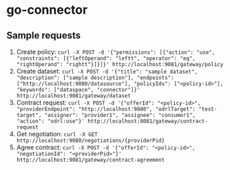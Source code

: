 # go-connector

## Sample requests

1. Create policy: ``curl -X POST -d '{"permissions": [{"action": "use", "constraints": [{"leftOperand": "leftt", "operator": "eq", "rightOperand": "rightt"}]}]}' http://localhost:9081/gateway/policy``
2. Create dataset: ``curl -X POST -d '{"title": "sample dataset", "description": ["sample description"], "endpoints": ["http://localhost:9080/datasource"], "policyIds": ["<policy-id>"], "keywords": ["dataspace", "connector"]}' http://localhost:9081/gateway/dataset``
3. Contract request: ``curl -X POST -d '{"offerId": "<policy-id>", "providerEndpoint": "http://localhost:9080", "odrlTarget": "test-target", "assigner": "provider1", "assignee": "consumer1", "action": "odrl:use"}' http://localhost:8081/gateway/contract-request``
4. Get negotiation: ``curl -X GET http://localhost:9080/negotiations/{providerPid}``
5. Agree contract: ``curl -X POST -d '{"offerId": "<policy-id>", "negotiationId": "<providerPid>"}' http://localhost:9081/gateway/contract-agreement``
